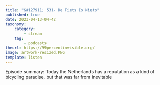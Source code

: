 ```yaml
---
title: "&#127911; 531- De Fiets Is Niets"
published: true
date: 2023-04-13-04-42
taxonomy:
    category:
        - stream
    tag:
        - podcasts
theurl: https://99percentinvisible.org/
image: artwork-resized.PNG
template: listen
---
```


Episode summary: Today the Netherlands has a reputation as a kind of bicycling paradise, but that was far from inevitable
